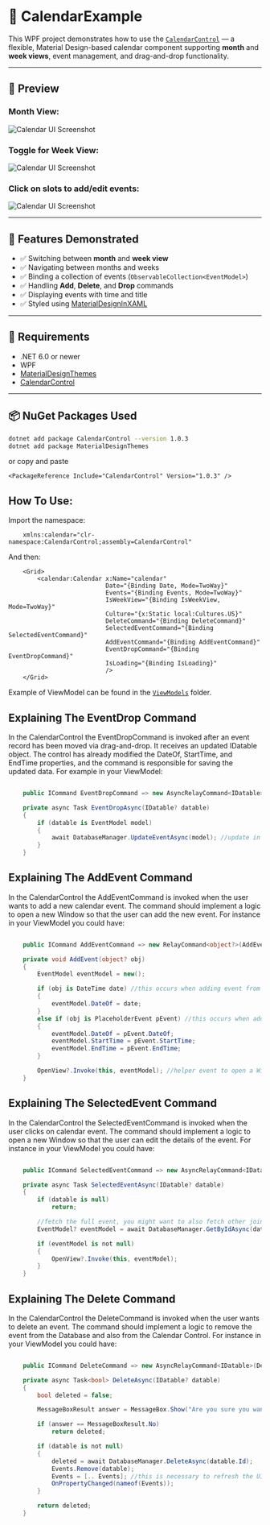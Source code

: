 ﻿# 📅 CalendarExample

This WPF project demonstrates how to use the [`CalendarControl`](https://github.com/SalvatoreAmaddio/CalendarControl) — a flexible, Material Design-based calendar component supporting **month** and **week views**, event management, and drag-and-drop functionality.

---

## 📸 Preview
### Month View:
![Calendar UI Screenshot](Screenshots/monthView.png)

### Toggle for Week View:
![Calendar UI Screenshot](Screenshots/weekView.PNG)

### Click on slots to add/edit events:
![Calendar UI Screenshot](Screenshots/addEvent.PNG)

---

## 🚀 Features Demonstrated

- ✅ Switching between **month** and **week view**
- ✅ Navigating between months and weeks
- ✅ Binding a collection of events (`ObservableCollection<EventModel>`)
- ✅ Handling **Add**, **Delete**, and **Drop** commands
- ✅ Displaying events with time and title
- ✅ Styled using [MaterialDesignInXAML](https://github.com/MaterialDesignInXAML/MaterialDesignInXamlToolkit)

---

## 🔧 Requirements

- .NET 6.0 or newer
- WPF
- [MaterialDesignThemes](https://www.nuget.org/packages/MaterialDesignThemes/)
- [CalendarControl](https://www.nuget.org/packages/CalendarControl)

---

## 📦 NuGet Packages Used

```bash
dotnet add package CalendarControl --version 1.0.3
dotnet add package MaterialDesignThemes
```

or copy and paste
```
<PackageReference Include="CalendarControl" Version="1.0.3" />
```

## How To Use:
Import the namespace:

```xaml
    xmlns:calendar="clr-namespace:CalendarControl;assembly=CalendarControl"
```

And then:

```xaml
    <Grid>
        <calendar:Calendar x:Name="calendar" 
                           Date="{Binding Date, Mode=TwoWay}"
                           Events="{Binding Events, Mode=TwoWay}"
                           IsWeekView="{Binding IsWeekView, Mode=TwoWay}"
                           Culture="{x:Static local:Cultures.US}"
                           DeleteCommand="{Binding DeleteCommand}"
                           SelectedEventCommand="{Binding SelectedEventCommand}"
                           AddEventCommand="{Binding AddEventCommand}"
                           EventDropCommand="{Binding EventDropCommand}"
                           IsLoading="{Binding IsLoading}"
                           />
    </Grid>
```

Example of ViewModel can be found in the [`ViewModels`](https://github.com/SalvatoreAmaddio/CalendarExample/tree/master/ViewModels) 
folder.

## Explaining The EventDrop Command
In the CalendarControl the EventDropCommand is invoked after an event record 
has been moved via drag-and-drop. It receives an updated IDatable object. 
The control has already modified the DateOf, StartTime, and EndTime properties, 
and the command is responsible for saving the updated data. For example in your ViewModel:
```csharp

    public ICommand EventDropCommand => new AsyncRelayCommand<IDatable>(EventDropAsync);

    private async Task EventDropAsync(IDatable? datable)
    {
        if (datable is EventModel model)
        {
            await DatabaseManager.UpdateEventAsync(model); //update in the database
        }
    }
```

## Explaining The AddEvent Command
In the CalendarControl the AddEventCommand is invoked when the user wants to add a new calendar event.
The command should implement a logic to open a new Window so that the user can add the new event. 
For instance in your ViewModel you could have:
```csharp

    public ICommand AddEventCommand => new RelayCommand<object?>(AddEvent);

    private void AddEvent(object? obj)
    {
        EventModel eventModel = new();

        if (obj is DateTime date) //this occurs when adding event from MonthView when clicking on a DayCard object
        {
            eventModel.DateOf = date;
        }
        else if (obj is PlaceholderEvent pEvent) //this occurs when adding event from WeekView when clicking on an empty slot.
        {
            eventModel.DateOf = pEvent.DateOf;
            eventModel.StartTime = pEvent.StartTime;
            eventModel.EndTime = pEvent.EndTime;
        }

        OpenView?.Invoke(this, eventModel); //helper event to open a Window from the UI.
    }
```

## Explaining The SelectedEvent Command
In the CalendarControl the SelectedEventCommand is invoked when the user clicks on calendar event.
The command should implement a logic to open a new Window so that the user can edit the details of the event. 
For instance in your ViewModel you could have:
```csharp

    public ICommand SelectedEventCommand => new AsyncRelayCommand<IDatable?>(SelectedEventAsync);

    private async Task SelectedEventAsync(IDatable? datable)
    {
        if (datable is null)
            return;

        //fetch the full event, you might want to also fetch other joining tables if you are using EF
        EventModel? eventModel = await DatabaseManager.GetByIdAsync(datable.Id);

        if (eventModel is not null)
        {
            OpenView?.Invoke(this, eventModel);
        }
    }
```

## Explaining The Delete Command
In the CalendarControl the DeleteCommand is invoked when the user wants to delete an event.
The command should implement a logic to remove the event from the Database and also from the Calendar Control. 
For instance in your ViewModel you could have:
```csharp

    public ICommand DeleteCommand => new AsyncRelayCommand<IDatable>(DeleteAsync);

    private async Task<bool> DeleteAsync(IDatable? datable)
    {
        bool deleted = false;

        MessageBoxResult answer = MessageBox.Show("Are you sure you want to delete this event?", "Wait!", MessageBoxButton.YesNo, MessageBoxImage.Question);

        if (answer == MessageBoxResult.No)
            return deleted;

        if (datable is not null)
        {
            deleted = await DatabaseManager.DeleteAsync(datable.Id);
            Events.Remove(datable);
            Events = [.. Events]; //this is necessary to refresh the UI
            OnPropertyChanged(nameof(Events));
        }

        return deleted;
    }
```